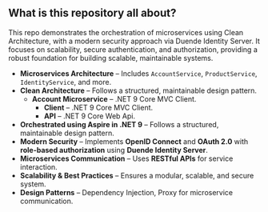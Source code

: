 ## What is this repository all about?

This repo demonstrates the orchestration of microservices using Clean Architecture, with a modern security approach via Duende Identity Server. It focuses on scalability, secure authentication, and authorization, providing a robust foundation for building scalable, maintainable systems.

- **Microservices Architecture** – Includes `AccountService`, `ProductService`, `IdentityService`, and more.  
- **Clean Architecture** – Follows a structured, maintainable design pattern.  
  - **Account Microservice** – .NET 9 Core MVC Client.
    - **Client** – .NET 9 Core MVC Client.
    - **API** – .NET 9 Core Web Api.
- **Orchestrated using Aspire in .NET 9** – Follows a structured, maintainable design pattern.  
- **Modern Security** – Implements **OpenID Connect** and **OAuth 2.0** with **role-based authorization** using **Duende Identity Server**.  
- **Microservices Communication** – Uses **RESTful APIs** for service interaction.  
- **Scalability & Best Practices** – Ensures a modular, scalable, and secure system.
- **Design Patterns** – Dependency Injection, Proxy for microservice communication.
  
